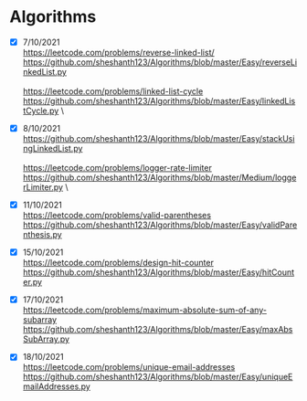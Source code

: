 # Algorithms
- [x] 7/10/2021 \
https://leetcode.com/problems/reverse-linked-list/ \
https://github.com/sheshanth123/Algorithms/blob/master/Easy/reverseLinkedList.py \
\
https://leetcode.com/problems/linked-list-cycle \
https://github.com/sheshanth123/Algorithms/blob/master/Easy/linkedListCycle.py \

- [x] 8/10/2021 \
https://github.com/sheshanth123/Algorithms/blob/master/Easy/stackUsingLinkedList.py \
\
https://leetcode.com/problems/logger-rate-limiter \
https://github.com/sheshanth123/Algorithms/blob/master/Medium/loggerLimiter.py \

- [x] 11/10/2021 \
https://leetcode.com/problems/valid-parentheses  \
https://github.com/sheshanth123/Algorithms/blob/master/Easy/validParenthesis.py

- [x] 15/10/2021 \
https://leetcode.com/problems/design-hit-counter \
https://github.com/sheshanth123/Algorithms/blob/master/Easy/hitCounter.py

- [x] 17/10/2021 \
https://leetcode.com/problems/maximum-absolute-sum-of-any-subarray \
https://github.com/sheshanth123/Algorithms/blob/master/Easy/maxAbsSubArray.py

- [x] 18/10/2021 \
https://leetcode.com/problems/unique-email-addresses \
https://github.com/sheshanth123/Algorithms/blob/master/Easy/uniqueEmailAddresses.py
